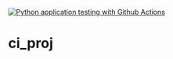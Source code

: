 [![Python application testing with Github Actions](https://github.com/siraluda/ci_proj/actions/workflows/ci_proj.yml/badge.svg)](https://github.com/siraluda/ci_proj/actions/workflows/ci_proj.yml)

# ci_proj
